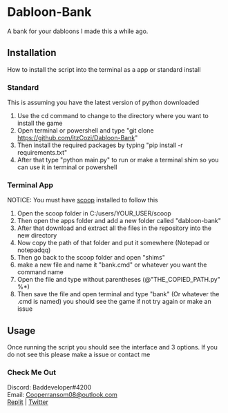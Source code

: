 # Dabloon-Bank

A bank for your dabloons I made this a while ago.

## Installation
How to install the script into the terminal as a app or standard install

### Standard
This is assuming you have the latest version of python downloaded

1. Use the cd command to change to the directory where you want to install the game
2. Open terminal or powershell and type "git clone https://github.com/itzCozi/Dabloon-Bank"
3. Then install the required packages by typing "pip install -r requirements.txt"
4. After that type "python main.py" to run or make a terminal shim so you can use it in terminal or powershell

### Terminal App
NOTICE: You must have [scoop](https://scoop.sh/) installed to follow this

1. Open the scoop folder in C:/users/YOUR_USER/scoop
2. Then open the apps folder and add a new folder called "dabloon-bank"
3. After that download and extract all the files in the repository into the new directory
4. Now copy the path of that folder and put it somewhere (Notepad or notepadqq)
5. Then go back to the scoop folder and open "shims"
6. make a new file and name it "bank.cmd" or whatever you want the command name
7. Open the file and type without parentheses (@"THE_COPIED_PATH.py"  %*)
8. Then save the file and open terminal and type "bank" (Or whatever the .cmd is named) you should see the game
if not try again or make an issue                                                                             

## Usage
Once running the script you should see the interface and 3 options.
If you do not see this please make a issue or contact me

### Check Me Out
Discord: Baddeveloper#4200                                                                                                                           
Email: Cooperransom08@outlook.com                                                                                                                         
[Replit](https://replit.com/@cozi08) | [Twitter](https://twitter.com/ransom_cooper)
